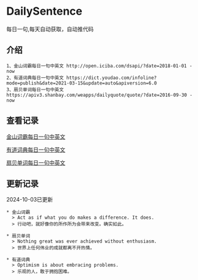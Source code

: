 # DailySentence

每日一句,每天自动获取，自动推代码

## 介绍

```
1、金山词霸每日一句中英文 http://open.iciba.com/dsapi/?date=2018-01-01 - now
2、有道词典每日一句中英文 https://dict.youdao.com/infoline?mode=publish&date=2021-03-15&update=auto&apiversion=6.0
3、扇贝单词每日一句中英文 https://apiv3.shanbay.com/weapps/dailyquote/quote/?date=2016-09-30 - now
```

## 查看记录

[金山词霸每日一句中英文](./data/iciba/)

[有道词典每日一句中英文](./data/youdao/)

[扇贝单词每日一句中英文](./data/shanbay/)

## 更新记录
2024-10-03已更新 
```
* 金山词霸
  > Act as if what you do makes a difference. It does.
  > 行动吧，就好像你的所作所为会带来改变。确实如此。

* 扇贝单词
  > Nothing great was ever achieved without enthusiasm.
  > 世界上任何伟业的成就都离不开热情。

* 有道词典
  > Optimism is about embracing problems.
  > 乐观的人，敢于拥抱困难。

```
